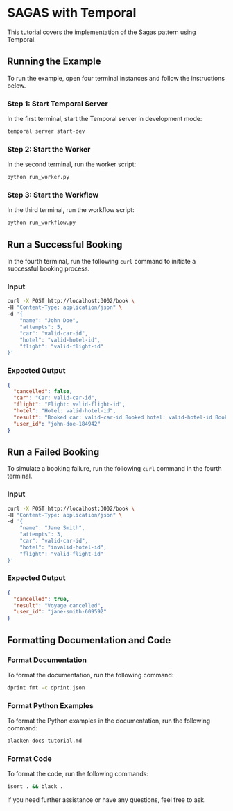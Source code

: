# SAGAS with Temporal

This [tutorial](./tutorial.md) covers the implementation of the Sagas pattern using Temporal.

## Running the Example

To run the example, open four terminal instances and follow the instructions below.

### Step 1: Start Temporal Server

In the first terminal, start the Temporal server in development mode:

```bash
temporal server start-dev
```

### Step 2: Start the Worker

In the second terminal, run the worker script:

```bash
python run_worker.py
```

### Step 3: Start the Workflow

In the third terminal, run the workflow script:

```bash
python run_workflow.py
```

## Run a Successful Booking

In the fourth terminal, run the following `curl` command to initiate a successful booking process.

### Input

```bash
curl -X POST http://localhost:3002/book \
-H "Content-Type: application/json" \
-d '{
    "name": "John Doe",
    "attempts": 5,
    "car": "valid-car-id",
    "hotel": "valid-hotel-id",
    "flight": "valid-flight-id"
}'
```

### Expected Output

```json
{
  "cancelled": false,
  "car": "Car: valid-car-id",
  "flight": "Flight: valid-flight-id",
  "hotel": "Hotel: valid-hotel-id",
  "result": "Booked car: valid-car-id Booked hotel: valid-hotel-id Booked flight: valid-flight-id",
  "user_id": "john-doe-184942"
}
```

## Run a Failed Booking

To simulate a booking failure, run the following `curl` command in the fourth terminal.

### Input

```bash
curl -X POST http://localhost:3002/book \
-H "Content-Type: application/json" \
-d '{
    "name": "Jane Smith",
    "attempts": 3,
    "car": "valid-car-id",
    "hotel": "invalid-hotel-id",
    "flight": "valid-flight-id"
}'
```

### Expected Output

```json
{
  "cancelled": true,
  "result": "Voyage cancelled",
  "user_id": "jane-smith-609592"
}
```

## Formatting Documentation and Code

### Format Documentation

To format the documentation, run the following command:

```bash
dprint fmt -c dprint.json
```

### Format Python Examples

To format the Python examples in the documentation, run the following command:

```bash
blacken-docs tutorial.md
```

### Format Code

To format the code, run the following commands:

```bash
isort . && black .
```

If you need further assistance or have any questions, feel free to ask.
